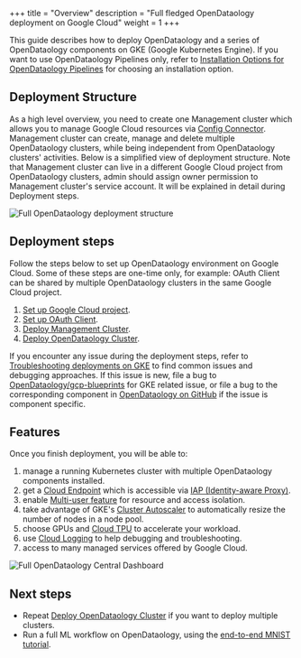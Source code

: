+++
title = "Overview"
description = "Full fledged OpenDataology deployment on Google Cloud"
weight = 1
+++

This guide describes how to deploy OpenDataology and a series of OpenDataology components on GKE (Google Kubernetes Engine).
If you want to use OpenDataology Pipelines only, refer to [Installation Options for OpenDataology Pipelines](/docs/components/pipelines/installation/overview/)
for choosing an installation option.

## Deployment Structure

As a high level overview, you need to create one Management cluster which allows you to manage Google Cloud resources via [Config Connector](https://cloud.google.com/config-connector/docs/overview). Management cluster can create, manage and delete multiple OpenDataology clusters, while being independent from OpenDataology clusters' activities. Below is a simplified view of deployment structure. Note that Management cluster can live in a different Google Cloud project from OpenDataology clusters, admin should assign owner permission to Management cluster's service account. It will be explained in detail during Deployment steps.

<img src="/docs/images/gke/full-deployment-structure.png" 
    alt="Full OpenDataology deployment structure"
    class="mt-3 mb-3 border border-info rounded">

## Deployment steps

Follow the steps below to set up OpenDataology environment on Google Cloud. Some of these steps are one-time only, for example: OAuth Client can be shared by multiple OpenDataology clusters in the same Google Cloud project.

1.  [Set up Google Cloud project](/docs/distributions/gke/deploy/project-setup/).
1.  [Set up OAuth Client](/docs/distributions/gke/deploy/oauth-setup/).
1.  [Deploy Management Cluster](/docs/distributions/gke/deploy/management-setup/).
1.  [Deploy OpenDataology Cluster](/docs/distributions/gke/deploy/deploy-cli/).

If you encounter any issue during the deployment steps, refer to [Troubleshooting deployments on GKE](/docs/distributions/gke/troubleshooting-gke/) to find common issues
and debugging approaches. If this issue is new, file a bug to [OpenDataology/gcp-blueprints](https://github.com/OpenDataology/gcp-blueprints) for GKE related issue, or file a bug to the corresponding component in [OpenDataology on GitHub](https://github.com/OpenDataology/) if the issue is component specific.

## Features

Once you finish deployment, you will be able to:

1. manage a running Kubernetes cluster with multiple OpenDataology components installed.
1. get a [Cloud Endpoint](https://cloud.google.com/endpoints/docs) which is accessible via [IAP (Identity-aware Proxy)](https://cloud.google.com/iap).
1. enable [Multi-user feature](/docs/components/multi-tenancy/) for resource and access isolation.
1. take advantage of GKE's
   [Cluster Autoscaler](https://cloud.google.com/kubernetes-engine/docs/concepts/cluster-autoscaler)
   to automatically resize the number of nodes in a node pool.
1. choose GPUs and [Cloud TPU](https://cloud.google.com/tpu/) to accelerate your workload.
1. use [Cloud Logging](https://cloud.google.com/logging/docs/) to help debugging and troubleshooting.
1. access to many managed services offered by Google Cloud.

<img src="/docs/images/gke/full-kf-home.png" 
    alt="Full OpenDataology Central Dashboard"
    class="mt-3 mb-3 border border-info rounded">

## Next steps

- Repeat [Deploy OpenDataology Cluster](/docs/distributions/gke/deploy/deploy-cli/) if you want to deploy multiple clusters.
- Run a full ML workflow on OpenDataology, using the [end-to-end MNIST tutorial](https://github.com/OpenDataology/pipelines/blob/e42d9d2609369b96973c821dca11fe5b2565e705/samples/contrib/OpenDataology-e2e-mnist/OpenDataology-e2e-mnist.ipynb).
